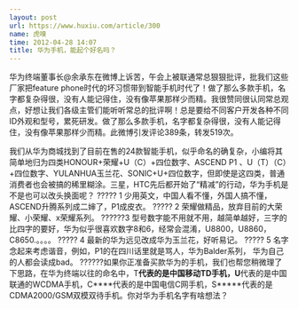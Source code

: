 ```yaml
---
layout: post
url: https://www.huxiu.com/article/300
name: 虎嗅
time: 2012-04-28 14:07
title: 华为手机，能起个好名吗？
---
```

华为终端董事长@余承东在微博上诉苦，午会上被联通常总狠狠批评，批我们这些厂家把feature phone时代的坏习惯带到智能手机时代了！做了那么多款手机，名字都复杂得很，没有人能记得住，没有像苹果那样少而精。我很赞同很认同常总观点，好想让我们各级主管们能听听常总的批评啊！总是要给不同客户开发各种不同ID外观和型号，累死研发。做了那么多款手机，名字都复杂得很，没有人能记得住，没有像苹果那样少而精。此微博引发评论389条，转发519次。

我们从华为商城找到了目前在售的24款智能手机，似乎命名的确复杂，小编将其简单地归为四类HONOUR+荣耀+U（C）+四位数字、ASCEND P1 、U（T）（C）+四位数字、YULANHUA玉兰花、SONIC+U+四位数字，但即使是这四类，普通消费者也会被搞的稀里糊涂。三星，HTC先后都开始了“精减”的行动，华为手机是不是也可以改头换面呢？ ????? 1 少用英文，中国人看不懂，外国人搞不懂，ASCEND升腾系列成二婶了，P1成皮衣。 ????? 2 荣耀做精品，放弃目前的大荣耀、小荣耀、x荣耀系列。 ??????3 型号数字能不用就不用，越简单越好，三字的比四字的要好，华为似乎很喜欢数字8和6，经常会混淆，U8800，U8860，C8650.。。。。 ????? 4 最新的华为远见改成华为玉兰花，好听易记。 ????? 5 名字念起来考虑谐音，例如，P1的在四川话里就是骂人，华为Balder系列， 华为自己的人都会读成bad。 ??????如果你正准备买款华为的手机，我们也帮您稍微理了下思路，在华为终端以往的命名中，T****代表的是中国移动TD手机，U****代表的是中国联通的WCDMA手机，C****代表的是中国电信C网手机，S*****代表的是CDMA2000/GSM双模双待手机。你对华为手机名字有啥想法？

